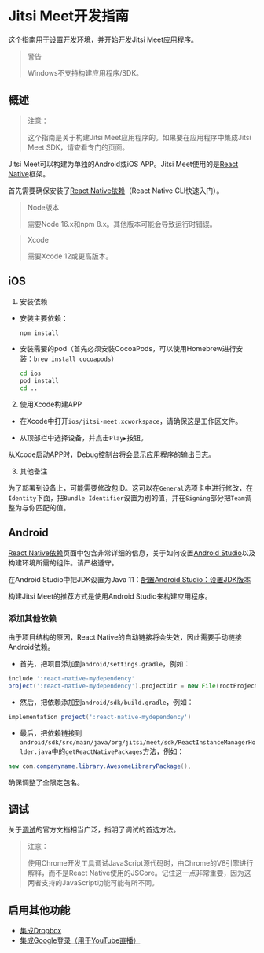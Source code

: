 # Jitsi Meet开发指南

这个指南用于设置开发环境，并开始开发Jitsi Meet应用程序。

> 警告
> 
> Windows不支持构建应用程序/SDK。

## 概述

> 注意：
> 
> 这个指南是关于构建Jitsi Meet应用程序的。如果要在应用程序中集成Jitsi Meet SDK，请查看专门的页面。

Jitsi Meet可以构建为单独的Android或iOS APP。Jitsi Meet使用的是[React Native](https://facebook.github.io/react-native/)框架。

首先需要确保安装了[React Native依赖](https://reactnative.dev/docs/environment-setup)（React Native CLI快速入门）。

> Node版本
> 
> 需要Node 16.x和npm 8.x。其他版本可能会导致运行时错误。

> Xcode
> 
> 需要Xcode 12或更高版本。

## iOS

1. 安装依赖
 
  + 安装主要依赖：

    ```bash
    npm install
    ```

  + 安装需要的pod（首先必须安装CocoaPods，可以使用Homebrew进行安装：`brew install cocoapods`）

    ```bash
    cd ios
    pod install
    cd ..
    ```

2. 使用Xcode构建APP

  + 在Xcode中打开`ios/jitsi-meet.xcworkspace`，请确保这是工作区文件。

  + 从顶部栏中选择设备，并点击`Play▶️`按钮。

  从Xcode启动APP时，Debug控制台将会显示应用程序的输出日志。

3. 其他备注

  为了部署到设备上，可能需要修改包ID。这可以在`General`选项卡中进行修改，在`Identity`下面，把`Bundle Identifier`设置为别的值，并在`Signing`部分把`Team`调整为与你匹配的值。

## Android

[React Native依赖](https://reactnative.dev/docs/environment-setup)页面中包含非常详细的信息，关于如何设置[Android Studio](https://developer.android.com/studio/index.html)以及构建环境所需的组件。请严格遵守。

在Android Studio中把JDK设置为Java 11：[配置Android Studio：设置JDK版本](https://developer.android.com/studio/intro/studio-config#jdk)

构建Jitsi Meet的推荐方式是使用Android Studio来构建应用程序。

### 添加其他依赖

由于项目结构的原因，React Native的自动链接将会失效，因此需要手动链接Android依赖。

+ 首先，把项目添加到`android/settings.gradle`，例如：

```gradle
include ':react-native-mydependency'
project(':react-native-mydependency').projectDir = new File(rootProject.projectDir, '../node_modules/@somenamespace/react-native-mydependency/android')
```

+ 然后，把依赖添加到`android/sdk/build.gradle`，例如：

```gradle
implementation project(':react-native-mydependency')
```

+ 最后，把依赖链接到`android/sdk/src/main/java/org/jitsi/meet/sdk/ReactInstanceManagerHolder.java`中的`getReactNativePackages`方法，例如：

```java
new com.companyname.library.AwesomeLibraryPackage(),
```

确保调整了全限定包名。

## 调试

关于[调试](https://facebook.github.io/react-native/docs/debugging/)的官方文档相当广泛，指明了调试的首选方法。

> 注意：
> 
> 使用Chrome开发工具调试JavaScript源代码时，由Chrome的V8引擎进行解释，而不是React Native使用的JSCore。记住这一点非常重要，因为这两者支持的JavaScript功能可能有所不同。

## 启用其他功能

+ [集成Dropbox](https://jitsi.github.io/handbook/docs/dev-guide/mobile-dropbox)
+ [集成Google登录（用于YouTube直播）](https://jitsi.github.io/handbook/docs/dev-guide/mobile-google-auth)
